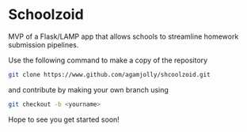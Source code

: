 # Schoolzoid
MVP of a Flask/LAMP app that allows schools to streamline homework submission pipelines. 

Use the following command to make a copy of the repository 
``` bash 
git clone https://www.github.com/agamjolly/shcoolzoid.git
```
and contribute by making your own branch using 
``` bash 
git checkout -b <yourname>
```
Hope to see you get started soon!
